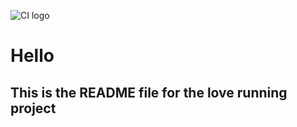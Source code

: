 ![CI logo](https://codeinstitute.s3.amazonaws.com/fullstack/ci_logo_small.png)

# Hello

## This is the README file for the love running project
